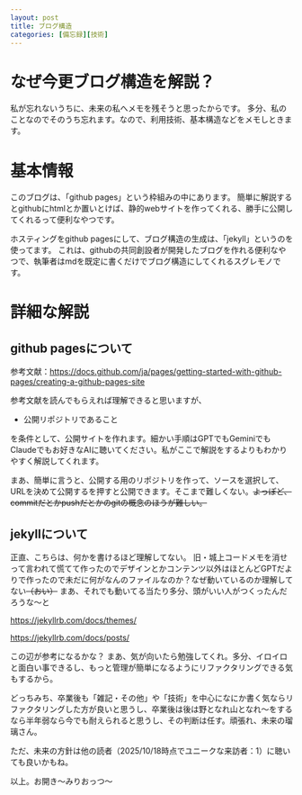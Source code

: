 ```yaml
---
layout: post
title: ブログ構造
categories: [備忘録][技術]
---
```


# なぜ今更ブログ構造を解説？

私が忘れないうちに、未来の私へメモを残そうと思ったからです。
多分、私のことなのでそのうち忘れます。なので、利用技術、基本構造などをメモしときます。

# 基本情報

このブログは、「github pages」という枠組みの中にあります。
簡単に解説するとgithubにhtmlとか置いとけば、静的webサイトを作ってくれる、勝手に公開してくれるって便利なやつです。

ホスティングをgithub pagesにして、ブログ構造の生成は、「jekyll」というのを使ってます。
これは、githubの共同創設者が開発したブログを作れる便利なやつで、執筆者はmdを既定に書くだけでブログ構造にしてくれるスグレモノです。

# 詳細な解説

## github pagesについて

参考文献：https://docs.github.com/ja/pages/getting-started-with-github-pages/creating-a-github-pages-site

参考文献を読んでもらえれば理解できると思いますが、

- 公開リポジトリであること

を条件として、公開サイトを作れます。細かい手順はGPTでもGeminiでもClaudeでもお好きなAIに聴いてください。私がここで解説をするよりもわかりやすく解説してくれます。

まあ、簡単に言うと、公開する用のリポジトリを作って、ソースを選択して、URLを決めて公開するを押すと公開できます。そこまで難しくない。~~よっぽど、commitだとかpushだとかのgitの概念のほうが難しい。~~

## jekyllについて

正直、こちらは、何かを書けるほど理解してない。
旧・城上コードメモを消せって言われて慌てて作ったのでデザインとかコンテンツ以外はほとんどGPTだよりで作ったので未だに何がなんのファイルなのか？なぜ動いているのか理解してない~~（おい）~~
まあ、それでも動いてる当たり多分、頭がいい人がつくったんだろうな～と

https://jekyllrb.com/docs/themes/

https://jekyllrb.com/docs/posts/

この辺が参考になるかな？
まあ、気が向いたら勉強してくれ。多分、イロイロと面白い事できるし、もっと管理が簡単になるようにリファクタリングできる気もするから。

どっちみち、卒業後も「雑記・その他」や「技術」を中心になにか書く気ならリファクタリングした方が良いと思うし、卒業後は後は野となれ山となれ～をするなら半年弱なら今でも耐えられると思うし、その判断は任す。頑張れ、未来の瑠璃さん。

ただ、未来の方針は他の読者（2025/10/18時点でユニークな来訪者：1）に聴いても良いかもね。

以上。お開き～みりおっつ～